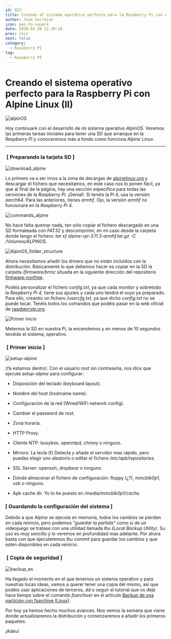 ```yaml
---
id: 923
title: Creando el sistema operativo perfecto para la Raspberry Pi con Alpine Linux (II)
author: Jose Cerrejon
icon: pen-to-square
date: 2020-02-26 11:39:18
prev: /es/
next: false
category:
  - Raspberry PI
tag:
  - Raspberry PI
---
```


# Creando el sistema operativo perfecto para la Raspberry Pi con Alpine Linux (II)

![alpinOS](/images/2020/02/alpinos_logo.png)

Hoy continuaré con el desarrollo de mi sistema operativo *AlpinOS*. Veremos las primeras tareas iniciales para tener una SD que arranque en la *Raspberry Pi* y conoceremos más a fondo como funciona *Alpine Linux*.

- - -
###  [ Preparando la tarjeta SD ]

![download_alpine](/images/2020/02/download_alpine.png)

Lo primero va a ser irnos a la zona de decargas de [alpinelinux.org](https://alpinelinux.org/downloads/) y descargar el fichero que necesitamos, en este caso nos lo ponen fácil, ya que al final de la página, hay una sección específica para todas las versiones de la *Raspberry Pi*. ¡Genial!. Si tenéis la Pi 4, usa la versión *aarch64*. Para las anteriores, tienes *armhf*. Ojo, la versión *armhf* no funcionará en la *Raspberry Pi 4*.

![commands_alpine](/images/2020/02/commands_alpine.png)

No hace falta quemar nada, tan sólo copiar el fichero descargado en una SD formateada con *FAT32* y descomprimir, en mi caso desde la carpeta donde tengo el fichero: *tar xf alpine-rpi-3.11.3-armhf.tar.gz -C /Volumes/ALPINOS*.

![AlpinOS_folder_structure](/images/2020/02/AlpinOS_folder_structure.png)

Ahora necesitamos añadir los drivers que no están incluídos con la distribución. Básicamente lo que debemos hacer es copiar en la SD la carpeta */firmware/brmc* situada en la siguiente dirección del repositorio [firmware-nonfree](https://github.com/RPi-Distro/firmware-nonfree).

Podéis personalizar el fichero *config.txt*, ya que cada monitor y sobretodo la *Raspberry Pi 4*, tiene sus ajustes y cada uno tendrá el suyo ya preparado. Para ello, crearéis un fichero */usercfg.txt*, ya que dicho *config.txt* no se puede tocar. Tenéis todos los comandos que podéis pasar en la web oficial de [raspberrypi.org](https://www.raspberrypi.org/documentation/configuration/config-txt/video.md).

![Primer inicio](/images/2020/02/meet_alpineOS.jpg "Primer inicio")

Metemos la SD en nuestra Pi, la encendemos y en menos de 10 segundos tendrás el sistema, operativo.

###  [ Primer inicio ]

![setup-alpine](/images/2020/02/alpine-setup.jpg "setup-alpine")

¡Ya estamos dentro!. Con el usuario root sin contraseña, nos dice que ejecute *setup-alpine* para configurar:

* Disposición del teclado (keyboard layout).

* Nombre del host (hostname name).

* Configuración de la red (Wired/WiFi network config).

* Cambiar el password de root.

* Zona horaria.

* HTTP Proxy.

* Cliente NTP: busybox, openntpd, *chrony* o ninguno.

* Mirrors: La tecla (f) Detecta y añade el servidor mas rápido, pero puedes elegir uno aleatorio o editar el fichero */etc/apk/repositories*.

* SSL Server: openssh, *dropbear* o ninguno.

* Dónde almacenar el fichero de configuración: floppy (¿?), *mmcblk0p1*, usb o ninguno.

* Apk cache dir. Yo lo he puesto en */media/mmcblk0p1/cache*.


###  [ Guardando la configuración del sistema ]

Debido a que *Alpine* se ejecuta en memoria, todos los cambios se pierden en cada reinicio, pero podemos *"guardar la partida"* como si de un videojuego se tratase con una utilidad llamada *lbu (Local Backup Utility)*. Su uso es muy sencillo y lo veremos en profundidad mas adelante. Por ahora basta con que ejecuteremos *lbu commit* para guardar los cambios y que estén disponibles en cada reinicio.

###  [ Copia de seguridad ]

![backup_es](/images/backup_es.png)

Ha llegado el momento en el que tenemos un sistema operativo y para nuestras locas ideas, vamos a querer tener una copia del mismo, así que podéis usar aplicaciones de terceros, *dd* o seguir el tutorial que os dejé hace tiempo sobre el comando *fsarchiver* en el artículo [Backup de una partición con fsarchive (Linux)](/post.php?id=253).

Por hoy ya hemos hecho muchos avances. Nos vemos la semana que viene donde actualizaremos la distribución y comenzaremos a añadir los primeros paquetes.

¡Adéu!